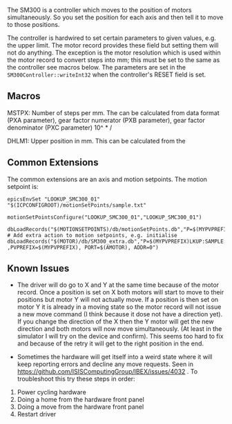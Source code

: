 The SM300 is a controller which moves to the position of motors simultaneously. So you set the position for each axis and then tell it to move to those positions. 

The controller is hardwired to set certain parameters to given values, e.g. the upper limit. The motor record provides these field but setting them will not do anything. The exception is the motor resolution which is used within the motor record to convert steps into mm; this must be set to the same as the controller see macros below. The parameters are set in the `SM300Controller::writeInt32` when the controller's  RESET field is set.

## Macros

MSTPX: Number of steps per mm. The can be calculated from data format (PXA parameter), gear factor numerator (PXB parameter), gear factor denominator (PXC parameter)
   10^<data format> * <gear factor denominator> / <gear factor numerator>

DHLM1: Upper position in mm. This can be calculated from the 

## Common Extensions

The common extensions are an axis and motion setpoints. The motion setpoint is:

```
epicsEnvSet "LOOKUP_SMC300_01" "$(ICPCONFIGROOT)/motionSetPoints/sample.txt"

motionSetPointsConfigure("LOOKUP_SMC300_01","LOOKUP_SMC300_01")

dbLoadRecords("$(MOTIONSETPOINTS)/db/motionSetPoints.db","P=$(MYPVPREFIX)LKUP:SAMPLE:,NAME1=Linear,AXIS1=$(MYPVPREFIX)MOT:SAMPLE:LIN,NAME2=Rotational,AXIS2=$(MYPVPREFIX)MOT:SAMPLE:ROT,TOL=1,LOOKUP=LOOKUP_SMC300_01")
# Add extra action to motion setpoints, e.g. initialise
dbLoadRecords("$(MOTOR)/db/SM300_extra.db","P=$(MYPVPREFIX)LKUP:SAMPLE:,$(IFIOC)= ,PVPREFIX=$(MYPVPREFIX), PORT=$(AMOTOR), ADDR=0")
```  

## Known Issues

- The driver will do go to X and Y at the same time because of the motor record. Once a position is set on X both motors will start to move to their positions but motor Y will not actually move. If a position is then set on motor Y it is already in a moving state so the motor record will not issue a new move command (I think because it dose not have a direction yet). If you change the direction of the X then the Y motor will get the new direction and both motors will now move simultaneously. (At least in the simulator I will try on the device and confirm). This seems too hard to fix and because of the retry it will get to the right position in the end.

- Sometimes the hardware will get itself into a weird state where it will keep reporting errors and decline any move requests. Seen in https://github.com/ISISComputingGroup/IBEX/issues/4032 . To troubleshoot this try these steps in order:
1. Power cycling hardware
1. Doing a home from the hardware front panel
1. Doing a move from the hardware front panel
1. Restart driver



